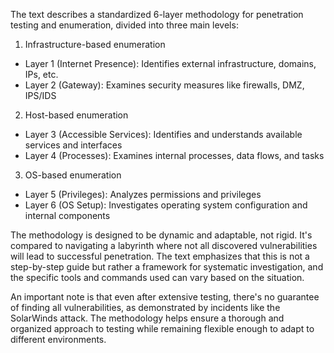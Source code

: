 The text describes a standardized 6-layer methodology for penetration testing and enumeration, divided into three main levels:

1. Infrastructure-based enumeration

- Layer 1 (Internet Presence): Identifies external infrastructure, domains, IPs, etc.
- Layer 2 (Gateway): Examines security measures like firewalls, DMZ, IPS/IDS

2. Host-based enumeration

- Layer 3 (Accessible Services): Identifies and understands available services and interfaces
- Layer 4 (Processes): Examines internal processes, data flows, and tasks

3. OS-based enumeration

- Layer 5 (Privileges): Analyzes permissions and privileges
- Layer 6 (OS Setup): Investigates operating system configuration and internal components

The methodology is designed to be dynamic and adaptable, not rigid. It's compared to navigating a labyrinth where not all discovered vulnerabilities will lead to successful penetration. The text emphasizes that this is not a step-by-step guide but rather a framework for systematic investigation, and the specific tools and commands used can vary based on the situation.

An important note is that even after extensive testing, there's no guarantee of finding all vulnerabilities, as demonstrated by incidents like the SolarWinds attack. The methodology helps ensure a thorough and organized approach to testing while remaining flexible enough to adapt to different environments.